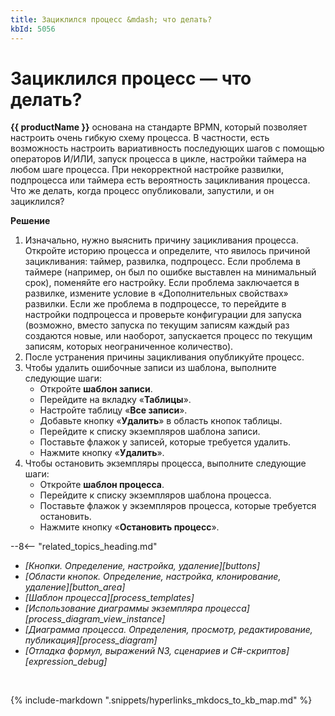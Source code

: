 ```yaml
---
title: Зациклился процесс &mdash; что делать?
kbId: 5056
---
```


# Зациклился процесс &mdash; что делать?

**{{ productName }}** основана на стандарте BPMN, который позволяет настроить очень гибкую схему процесса. В частности, есть возможность настроить вариативность последующих шагов с помощью операторов И/ИЛИ, запуск процесса в цикле, настройки таймера на любом шаге процесса. При некорректной настройке развилки, подпроцесса или таймера есть вероятность зацикливания процесса. Что же делать, когда процесс опубликовали, запустили, и он зациклился?

**Решение**

1. Изначально, нужно выяснить причину зацикливания процесса. Откройте историю процесса и определите, что явилось причиной зацикливания: таймер, развилка, подпроцесс. Если проблема в таймере (например, он был по ошибке выставлен на минимальный срок), поменяйте его настройку. Если проблема заключается в развилке, измените условие в «Дополнительных свойствах» развилки. Если же проблема в подпроцессе, то перейдите в настройки подпроцесса и проверьте конфигурации для запуска (возможно, вместо запуска по текущим записям каждый раз создаются новые, или наоборот, запускается процесс по текущим записям, которых неограниченное количество).
2. После устранения причины зацикливания опубликуйте процесс.
3. Чтобы удалить ошибочные записи из шаблона, выполните следующие шаги:
    - Откройте **шаблон записи**.
    - Перейдите на вкладку «**Таблицы**».
    - Настройте таблицу «**Все записи**».
    - Добавьте кнопку «**Удалить**» в область кнопок таблицы.
    - Перейдите к списку экземпляров шаблона записи.
    - Поставьте флажок у записей, которые требуется удалить.
    - Нажмите кнопку «**Удалить**».
4. Чтобы остановить экземпляры процесса, выполните следующие шаги:
    - Откройте **шаблон процесса**.
    - Перейдите к списку экземпляров шаблона процесса.
    - Поставьте флажок у экземпляров процесса, которые требуется остановить.
    - Нажмите кнопку «**Остановить процесс**».

--8<-- "related_topics_heading.md"

- *[Кнопки. Определение, настройка, удаление][buttons]*
- *[Области кнопок. Определение, настройка, клонирование, удаление][button_area]*
- *[Шаблон процесса][process_templates]*
- *[Использование диаграммы экземпляра процесса][process_diagram_view_instance]*
- *[Диаграмма процесса. Определения, просмотр, редактирование, публикация][process_diagram]*
- *[Отладка формул, выражений N3, сценариев и C#-скриптов][expression_debug]*

 

{% include-markdown ".snippets/hyperlinks_mkdocs_to_kb_map.md" %}

